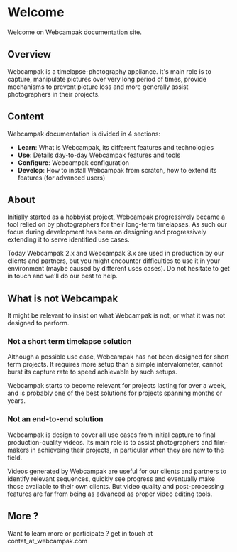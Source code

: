 # Welcome

Welcome on Webcampak documentation site.

## Overview

Webcampak is a timelapse-photography appliance. It's main role is to capture, manipulate pictures over very long period of times, provide mechanisms to prevent picture loss and more generally assist photographers in their projects.

## Content

Webcampak documentation is divided in 4 sections:

* __Learn__: What is Webcampak, its different features and technologies
* __Use__: Details day-to-day Webcampak features and tools
* __Configure__: Webcampak configuration
* __Develop__: How to install Webcampak from scratch, how to extend its features (for advanced users)
 
## About

Initially started as a hobbyist project, Webcampak progressively became a tool relied on by photographers for their long-term timelapses. As such our focus during development has been on designing and progressively extending it to serve identified use cases.

Today Webcampak 2.x and Webcampak 3.x are used in production by our clients and partners, but you might encounter difficulties to use it in your environment (maybe caused by different uses cases). Do not hesitate to get in touch and we'll do our best to help.

## What is not Webcampak

It might be relevant to insist on what Webcampak is not, or what it was not designed to perform.

### Not a short term timelapse solution

Although a possible use case, Webcampak has not been designed for short term projects. It requires more setup than a simple intervalometer, cannot burst its capture rate to speed achievable by such setups.

Webcampak starts to become relevant for projects lasting for over a week, and is probably one of the best solutions for projects spanning months or years.

### Not an end-to-end solution

Webcampak is design to cover all use cases from initial capture to final production-quality videos. Its main role is to assist photographers and film-makers in achieveing their projects, in particular when they are new to the field.

Videos generated by Webcampak are useful for our clients and partners to identify relevant sequences, quickly see progress and eventually make those available to their own clients. But video quality and post-processing features are far from being as advanced as proper video editing tools.

## More ?

Want to learn more or participate ? get in touch at contat_at_webcampak.com
